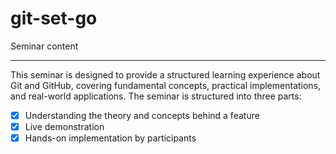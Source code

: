 # git-set-go

Seminar content

---

This seminar is designed to provide a structured learning experience about Git and GitHub, covering fundamental concepts, practical implementations, and real-world applications. The seminar is structured into three parts:

- [x] Understanding the theory and concepts behind a feature
- [x] Live demonstration
- [x] Hands-on implementation by participants